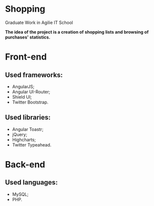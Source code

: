 # Shopping
Graduate Work in Agilie IT School

**The idea of the project is a creation of shopping lists and browsing of purchases' statistics.**

# Front-end 
Used frameworks:
---------------
* AngularJS;
* Angular UI-Router;
* Shield UI;
* Twitter Bootstrap.

Used libraries:
---------------
* Angular Toastr;
* jQuery;
* Highcharts;
* Twitter Typeahead.

# Back-end
Used languages:
---------------
* MySQL;
* PHP.
    
 
